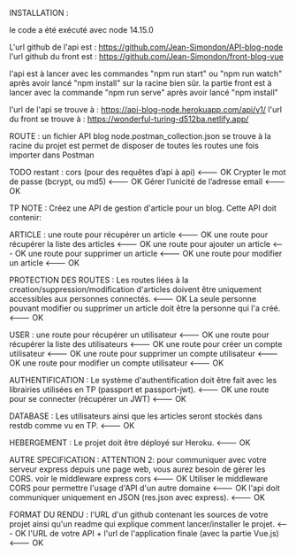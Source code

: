 INSTALLATION :

le code a été exécuté avec node 14.15.0

L'url github de l'api est : https://github.com/Jean-Simondon/API-blog-node
l'url github du front est : https://github.com/Jean-Simondon/front-blog-vue

l'api est à lancer avec les commandes "npm run start" ou "npm run watch" après avoir lancé "npm install" sur la racine bien sûr. 
la partie front est à lancer avec la commande "npm run serve" après avoir lancé "npm install"

l'url de l'api se trouve à : https://api-blog-node.herokuapp.com/api/v1/
l'url du front se trouve à : https://wonderful-turing-d512ba.netlify.app/


ROUTE :
	un fichier API blog node.postman_collection.json se trouve à la racine du projet est permet de disposer de toutes les routes une fois importer dans Postman



TODO restant :
	cors (pour des requêtes d’api à api) <--- OK
	Crypter le mot de passe (bcrypt, ou md5) <--- OK
	Gérer l’unicité de l’adresse email <--- OK

TP NOTE :
Créez une API de gestion d'article pour un blog. Cette API doit contenir:

ARTICLE :
une route pour récupérer un article <--- OK
une route pour récupérer la liste des articles <--- OK
une route pour ajouter un article <--- OK
une route pour supprimer un article <--- OK
une route pour modifier un article <--- OK

PROTECTION DES ROUTES :
Les routes liées à la creation/suppression/modification d'articles doivent être uniquement accessibles aux personnes connectés. <--- OK
La seule personne pouvant modifier ou supprimer un article doit être la personne qui l'a créé. <--- OK

USER :
une route pour récupérer un utilisateur <--- OK
une route pour récupérer la liste des utilisateurs <--- OK
une route pour créer un compte utilisateur <--- OK
une route pour supprimer un compte utilisateur <--- OK
une route pour modifier un compte utilisateur <--- OK

AUTHENTIFICATION :
Le système d'authentification doit être fait avec les librairies utilisées en TP (passport et passport-jwt). <--- OK
une route pour se connecter (récupérer un JWT) <--- OK

DATABASE :
Les utilisateurs ainsi que les articles seront stockés dans restdb comme vu en TP. <--- OK

HEBERGEMENT :
Le projet doit être déployé sur Heroku. <--- OK

AUTRE SPECIFICATION :
ATTENTION 2: pour communiquer avec votre serveur express depuis une page web, vous aurez besoin de gérer les CORS. voir le middleware express cors  <--- OK
Utiliser le middleware CORS pour permettre l'usage d'API d'un autre domaine  <--- OK
l'api doit communiquer uniquement en JSON (res.json avec express).  <--- OK

FORMAT DU RENDU :
l'URL d'un github contenant les sources de votre projet ainsi qu'un readme qui explique comment lancer/installer le projet.  <--- OK
l'URL de votre API + l'url de l'application finale (avec la partie Vue.js) <--- OK

